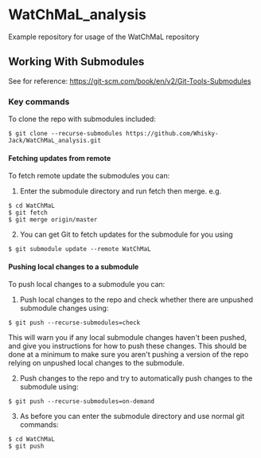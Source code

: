 # WatChMaL_analysis
Example repository for usage of the WatChMaL repository

## Working With Submodules

See for reference: https://git-scm.com/book/en/v2/Git-Tools-Submodules

### Key commands

To clone the repo with submodules included:

```
$ git clone --recurse-submodules https://github.com/Whisky-Jack/WatChMaL_analysis.git
```

#### Fetching updates from remote

To fetch remote update the submodules you can:

1. Enter the submodule directory and run fetch then merge. e.g.

```
$ cd WatChMaL
$ git fetch
$ git merge origin/master
```

2. You can get Git to fetch updates for the submodule for you using

```
$ git submodule update --remote WatChMaL
```

#### Pushing local changes to a submodule
To push local changes to a submodule you can:

1. Push local changes to the repo and check whether there are unpushed submodule changes using:

```
$ git push --recurse-submodules=check
```

This will warn you if any local submodule changes haven't been pushed, and give you instructions for how to push these changes. This should be done at a minimum to make sure you aren't pushing a version of the repo relying on unpushed local changes to the submodule.

2. Push changes to the repo and try to automatically push changes to the submodule using:

```
$ git push --recurse-submodules=on-demand
```

3. As before you can enter the submodule directory and use normal git commands:

```
$ cd WatChMaL
$ git push
```